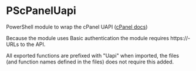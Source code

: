 # PScPanelUapi

PowerShell module to wrap the cPanel UAPI ([cPanel docs](https://documentation.cpanel.net/display/DD/Guide+to+UAPI))

Because the module uses Basic authentication the module requires https://-URLs to the API.

All exported functions are prefixed with "Uapi" when imported, the files (and function names defined in the files) does not require this added.